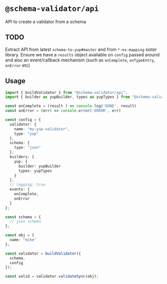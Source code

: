 # `@schema-validator/api`

API to create a validator from a schema

## TODO

Extract API from latest `schema-to-yup#master` and from `*-es-mapping` sister library. Ensure we have a `results` object available on `config` passed around and also an event/callback mechanism (such as `onComplete`, `onTypeEntry`, `onError` etc)

## Usage

```ts
import { buildValidator } from "@schema-validator/api";
import { builder as yupBuilder, types as yupTypes } from "@schema-validator/yup-builder";

const onComplete = (result ) => console.log('DONE', result)
const onError = (err) => console.error('ERROR', err)

const config = {
  validator: {
    name: "my-yup-validator",
    type: "yup"
  },
  schema: {
    type: "json"
  },
  builders: {
    yup: {
      builder: yupBuilder
      types: yupTypes
    }
  },
  // logging: true
  events: {
    onComplete,
    onError
  }
};

const schema = {
  // json schema
};

const obj = {
  name: "mike"
};

const validator = buildValidator({
  schema,
  config
});

const valid = validator.validateSync(obj);
```
